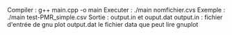 Compiler : g++ main.cpp -o main
Executer : ./main nomfichier.cvs
Exemple : ./main test-PMR_simple.csv
Sortie : output.in et ouput.dat
output.in : fichier d'entrée de gnu plot
output.dat le fichier data que peut lire gnuplot